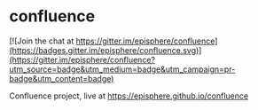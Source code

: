 # confluence

[![Join the chat at https://gitter.im/episphere/confluence](https://badges.gitter.im/episphere/confluence.svg)](https://gitter.im/episphere/confluence?utm_source=badge&utm_medium=badge&utm_campaign=pr-badge&utm_content=badge)

Confluence project, live at  https://episphere.github.io/confluence

